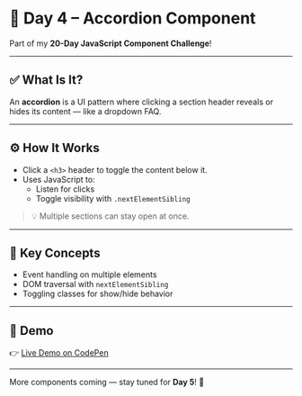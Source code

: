 # 📂 Day 4 – Accordion Component

Part of my **20-Day JavaScript Component Challenge**!

---

## ✅ What Is It?

An **accordion** is a UI pattern where clicking a section header reveals or hides its content — like a dropdown FAQ.

---

## ⚙️ How It Works

- Click a `<h3>` header to toggle the content below it.
- Uses JavaScript to:
  - Listen for clicks
  - Toggle visibility with `.nextElementSibling`

> 💡 Multiple sections can stay open at once.

---

## 🧠 Key Concepts

- Event handling on multiple elements
- DOM traversal with `nextElementSibling`
- Toggling classes for show/hide behavior

---

## 🔗 Demo

👉 [Live Demo on CodePen](https://codepen.io/shafi_3m/pen/RNPNmOb)

---

More components coming — stay tuned for **Day 5**! 🚀
